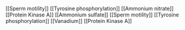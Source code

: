 [[Sperm motility]]
[[Tyrosine phosphorylation]]
[[Ammonium nitrate]]
[[Protein Kinase A]]
[[Ammonium sulfate]]
[[Sperm motility]]
[[Tyrosine phosphorylation]]
[[Vanadium]]
[[Protein Kinase A]]
